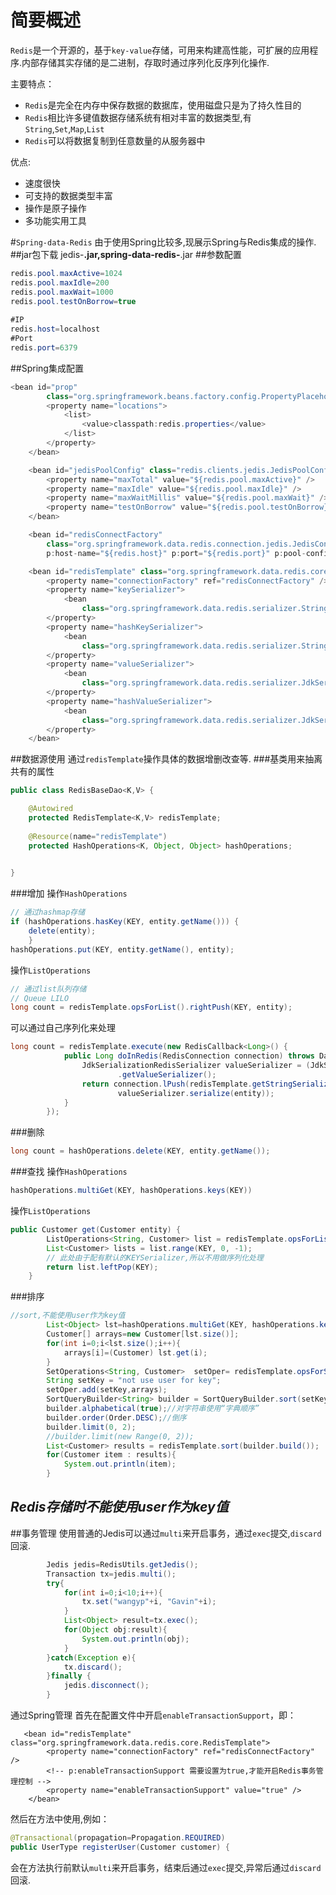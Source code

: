 # 简要概述

`Redis`是一个开源的，基于`key-value`存储，可用来构建高性能，可扩展的应用程序.内部存储其实存储的是二进制，存取时通过序列化反序列化操作.

主要特点：

* `Redis`是完全在内存中保存数据的数据库，使用磁盘只是为了持久性目的 
* `Redis`相比许多键值数据存储系统有相对丰富的数据类型,有`String`,`Set`,`Map`,`List`
* `Redis`可以将数据复制到任意数量的从服务器中

优点:

* 速度很快
* 可支持的数据类型丰富
* 操作是原子操作
* 多功能实用工具

#`Spring-data-Redis`
由于使用Spring比较多,现展示Spring与Redis集成的操作.
##jar包下载
jedis-**.jar,spring-data-redis-**.jar
##参数配置
```java
redis.pool.maxActive=1024  
redis.pool.maxIdle=200  
redis.pool.maxWait=1000  
redis.pool.testOnBorrow=true  
  
#IP  
redis.host=localhost
#Port  
redis.port=6379  
```
##Spring集成配置
```java
<bean id="prop"
		class="org.springframework.beans.factory.config.PropertyPlaceholderConfigurer">
		<property name="locations">
			<list>
				<value>classpath:redis.properties</value>
			</list>
		</property>
	</bean>

	<bean id="jedisPoolConfig" class="redis.clients.jedis.JedisPoolConfig">
		<property name="maxTotal" value="${redis.pool.maxActive}" />
		<property name="maxIdle" value="${redis.pool.maxIdle}" />
		<property name="maxWaitMillis" value="${redis.pool.maxWait}" />
		<property name="testOnBorrow" value="${redis.pool.testOnBorrow}" />
	</bean>

	<bean id="redisConnectFactory"
		class="org.springframework.data.redis.connection.jedis.JedisConnectionFactory"
		p:host-name="${redis.host}" p:port="${redis.port}" p:pool-config-ref="jedisPoolConfig" />

	<bean id="redisTemplate" class="org.springframework.data.redis.core.RedisTemplate">
		<property name="connectionFactory" ref="redisConnectFactory" />
		<property name="keySerializer">
			<bean
				class="org.springframework.data.redis.serializer.StringRedisSerializer" />
		</property>
		<property name="hashKeySerializer">
			<bean
				class="org.springframework.data.redis.serializer.StringRedisSerializer" />
		</property>
		<property name="valueSerializer">
			<bean
				class="org.springframework.data.redis.serializer.JdkSerializationRedisSerializer" />
		</property>
		<property name="hashValueSerializer">
			<bean
				class="org.springframework.data.redis.serializer.JdkSerializationRedisSerializer" />
		</property>
	</bean>
```
##数据源使用
通过`redisTemplate`操作具体的数据增删改查等.
###基类用来抽离共有的属性
```java
public class RedisBaseDao<K,V> {

	@Autowired
	protected RedisTemplate<K,V> redisTemplate;
	
	@Resource(name="redisTemplate")
	protected HashOperations<K, Object, Object> hashOperations;

	
}
```
###增加
操作`HashOperations`
```java
// 通过hashmap存储
if (hashOperations.hasKey(KEY, entity.getName())) {
	delete(entity);
	}
hashOperations.put(KEY, entity.getName(), entity);
```
操作`ListOperations`
```java
// 通过list队列存储
// Queue LILO
long count = redisTemplate.opsForList().rightPush(KEY, entity);
```
可以通过自己序列化来处理
```java
long count = redisTemplate.execute(new RedisCallback<Long>() {
			public Long doInRedis(RedisConnection connection) throws DataAccessException {
				JdkSerializationRedisSerializer valueSerializer = (JdkSerializationRedisSerializer) redisTemplate
						.getValueSerializer();
				return connection.lPush(redisTemplate.getStringSerializer().serialize(KEY),
						valueSerializer.serialize(entity));
			}
		});
```
###删除
```java
long count = hashOperations.delete(KEY, entity.getName());
```
###查找
操作`HashOperations`
```java
hashOperations.multiGet(KEY, hashOperations.keys(KEY))
```
操作`ListOperations`
```java
public Customer get(Customer entity) {
		ListOperations<String, Customer> list = redisTemplate.opsForList();
		List<Customer> lists = list.range(KEY, 0, -1);
		// 此处由于配有默认的KEYSerializer,所以不用做序列化处理
		return list.leftPop(KEY);
	}
```
###排序
```java
//sort,不能使用user作为key值
		List<Object> lst=hashOperations.multiGet(KEY, hashOperations.keys(KEY));
		Customer[] arrays=new Customer[lst.size()];
		for(int i=0;i<lst.size();i++){
			arrays[i]=(Customer) lst.get(i);
		}
        SetOperations<String, Customer>  setOper= redisTemplate.opsForSet();
        String setKey = "not use user for key"; 
        setOper.add(setKey,arrays);
        SortQueryBuilder<String> builder = SortQueryBuilder.sort(setKey);  
        builder.alphabetical(true);//对字符串使用“字典顺序”  
        builder.order(Order.DESC);//倒序  
        builder.limit(0, 2);  
        //builder.limit(new Range(0, 2));  
        List<Customer> results = redisTemplate.sort(builder.build());  
        for(Customer item : results){  
            System.out.println(item);  
        }
```
*Redis存储时不能使用user作为key值*
------------------
##事务管理
使用普通的Jedis可以通过`multi`来开启事务，通过`exec`提交,`discard`回滚.
```java
        Jedis jedis=RedisUtils.getJedis();
		Transaction tx=jedis.multi();
		try{
			for(int i=0;i<10;i++){
				tx.set("wangyp"+i, "Gavin"+i);
			}
			List<Object> result=tx.exec();
			for(Object obj:result){
				System.out.println(obj);
			}
		}catch(Exception e){
			tx.discard();
		}finally {
			jedis.disconnect();
		}
```
通过Spring管理
首先在配置文件中开启`enableTransactionSupport`，即：
```
   <bean id="redisTemplate" class="org.springframework.data.redis.core.RedisTemplate">
		<property name="connectionFactory" ref="redisConnectFactory" />
		<!-- p:enableTransactionSupport 需要设置为true,才能开启Redis事务管理控制 -->
		<property name="enableTransactionSupport" value="true" />
	</bean>
```
然后在方法中使用,例如：
```java
@Transactional(propagation=Propagation.REQUIRED)
public UserType registerUser(Customer customer) {
```
会在方法执行前默认`multi`来开启事务，结束后通过`exec`提交,异常后通过`discard`回滚.
